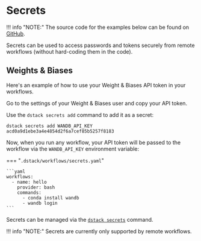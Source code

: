 # Secrets

!!! info "NOTE:"
    The source code for the examples below can be found on [GitHub](https://github.com/dstackai/dstack-examples).

Secrets can be used to access passwords and tokens securely from remote workflows (without hard-coding them in the code).

## Weights & Biases

Here's an example of how to use your Weight & Biases API token in your workflows. 

Go to the settings of your Weight & Biases user and copy your API token. 

Use the `dstack secrets add` command to add it as a secret:

```shell hl_lines="1"
dstack secrets add WANDB_API_KEY acd0a9d1ebe3a4e4854d2f6a7cef85b5257f8183
```

Now, when you run any workflow, your API token will be passed to the workflow 
via the `WANDB_API_KEY` environment variable:

=== "`.dstack/workflows/secrets.yaml`"

    ```yaml
    workflows:
      - name: hello
        provider: bash
        commands:
          - conda install wandb
          - wandb login
    ```

Secrets can be managed via the [`dstack secrets`](../reference/cli/index.md#dstack-secrets-add) command.

!!! info "NOTE:"
    Secrets are currently only supported by remote workflows.

[//]: # (TODO: Align secrets with local and remote workflows)
